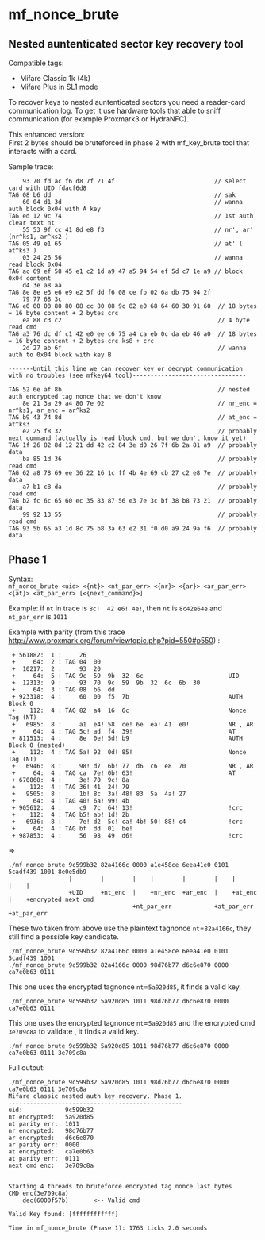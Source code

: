 mf_nonce_brute
==============

Nested auntenticated sector key recovery tool
-----------------------------------------------

Compatible tags:
* Mifare Classic 1k (4k)
* Mifare Plus in SL1 mode

To recover keys to nested auntenticated sectors you need a reader-card communication log. To get it use 
hardware tools that able to sniff communication (for example Proxmark3 or HydraNFC).

This enhanced version:  
First 2 bytes should be bruteforced in phase 2 with mf_key_brute tool that interacts with a card.

Sample trace:
```
    93 70 fd ac f6 d8 7f 21 4f                            // select card with UID fdacf6d8
TAG 08 b6 dd                                              // sak
    60 04 d1 3d                                           // wanna auth block 0x04 with A key
TAG ed 12 9c 74                                           // 1st auth clear text nt
    55 53 9f cc 41 8d e8 f3                               // nr', ar'  (nr^ks1, ar^ks2 )
TAG 05 49 e1 65                                           // at' ( at^ks3 )
    03 24 26 56                                           // wanna read block 0x04
TAG ac 69 ef 58 45 e1 c2 1d a9 47 a5 94 54 ef 5d c7 1e a9 // block 0x04 content
    d4 3e a8 aa 
TAG 8e 8e e3 e6 e9 e2 5f dd f6 08 ce fb 02 6a db 75 94 2f 
    79 77 68 3c 
TAG e0 00 00 80 80 08 cc 80 08 9c 82 e0 68 64 60 30 91 60  // 18 bytes = 16 byte content + 2 bytes crc
    ea 88 c3 c2                                            // 4 byte read cmd
TAG a3 76 dc df c1 42 e0 ee c6 75 a4 ca eb 0c da eb 46 a0  // 18 bytes = 16 byte content + 2 bytes crc ks8 + crc
    2d 27 ab 6f                                            // wanna auth to 0x04 block with key B

-------Until this line we can recover key or decrypt communication with no troubles (see mfkey64 tool)--------------------------------

TAG 52 6e af 8b                                            // nested auth encrypted tag nonce that we don't know
    8e 21 3a 29 a4 80 7e 02                                // nr_enc = nr^ks1, ar_enc = ar^ks2
TAG b9 43 74 8d                                            // at_enc = at^ks3
    e2 25 f8 32                                            // probably next command (actually is read block cmd, but we don't know it yet)
TAG 1f 26 82 8d 12 21 dd 42 c2 84 3e d0 26 7f 6b 2a 81 a9  // probably data
    ba 85 1d 36                                            // probably read cmd
TAG 62 a8 78 69 ee 36 22 16 1c ff 4b 4e 69 cb 27 c2 e8 7e  // probably data
    a7 b1 c8 da                                            // probably read cmd
TAG b2 fc 6c 65 60 ec 35 83 87 56 e3 7e 3c bf 38 b8 73 21  // probably data
    99 92 13 55                                            // probably read cmd
TAG 93 5b 65 a3 1d 8c 75 b8 3a 63 e2 31 f0 d0 a9 24 9a f6  // probably data
```


Phase 1
-------

Syntax:  
`mf_nonce_brute <uid> <{nt}> <nt_par_err> <{nr}> <{ar}> <ar_par_err> <{at}> <at_par_err> [<{next_command}>]`

Example: if `nt` in trace is `8c!  42 e6! 4e!`, then `nt` is `8c42e64e` and `nt_par_err` is `1011`

Example with parity (from this trace http://www.proxmark.org/forum/viewtopic.php?pid=550#p550) :

```
 + 561882:  1 :     26
 +     64:  2 : TAG 04  00
 +  10217:  2 :     93  20
 +     64:  5 : TAG 9c  59  9b  32  6c                        UID
 +  12313:  9 :     93  70  9c  59  9b  32  6c  6b  30
 +     64:  3 : TAG 08  b6  dd
 + 923318:  4 :     60  00  f5  7b                            AUTH Block 0
 +    112:  4 : TAG 82  a4  16  6c                            Nonce Tag (NT)
 +   6985:  8 :     a1  e4! 58  ce! 6e  ea! 41  e0!           NR , AR
 +     64:  4 : TAG 5c! ad  f4  39!                           AT
 + 811513:  4 :     8e  0e! 5d! b9                            AUTH Block 0 (nested)
 +    112:  4 : TAG 5a! 92  0d! 85!                           Nonce Tag (NT)
 +   6946:  8 :     98! d7  6b! 77  d6  c6  e8  70            NR , AR
 +     64:  4 : TAG ca  7e! 0b! 63!                           AT
 + 670868:  4 :     3e! 70  9c! 8a
 +    112:  4 : TAG 36! 41  24! 79
 +   9505:  8 :     1b! 8c  3a! 48! 83  5a  4a! 27
 +     64:  4 : TAG 40! 6a! 99! 4b
 + 905612:  4 :     c9  7c  64! 13!                           !crc
 +    112:  4 : TAG b5! ab! 1d! 2b
 +   6936:  8 :     7e! d2  5c! ca! 4b! 50! 88! c4            !crc
 +     64:  4 : TAG bf  dd  01  be!
 + 987853:  4 :     56  98  49  d6!                           !crc
```
=>
```
./mf_nonce_brute 9c599b32 82a4166c 0000 a1e458ce 6eea41e0 0101 5cadf439 1001 8e0e5db9  
                 |        |        |    |        |        |    |        |    |
                 +UID     +nt_enc  |    +nr_enc  +ar_enc  |    +at_enc  |    +encrypted next cmd
                                   +nt_par_err            +at_par_err   +at_par_err
```

These two taken from above use the plaintext tagnonce `nt`=`82a4166c`,  they still find a possible key candidate.
```
./mf_nonce_brute 9c599b32 82a4166c 0000 a1e458ce 6eea41e0 0101 5cadf439 1001 
./mf_nonce_brute 9c599b32 82a4166c 0000 98d76b77 d6c6e870 0000 ca7e0b63 0111
```

This one uses the encrypted tagnonce `nt`=`5a920d85`, it finds a valid key.
```
./mf_nonce_brute 9c599b32 5a920d85 1011 98d76b77 d6c6e870 0000 ca7e0b63 0111
```

This one uses the encrypted tagnonce `nt`=`5a920d85` and the encrypted cmd `3e709c8a` to validate , it finds a valid key.
```
./mf_nonce_brute 9c599b32 5a920d85 1011 98d76b77 d6c6e870 0000 ca7e0b63 0111 3e709c8a
```
Full output:
```
./mf_nonce_brute 9c599b32 5a920d85 1011 98d76b77 d6c6e870 0000 ca7e0b63 0111 3e709c8a
Mifare classic nested auth key recovery. Phase 1.
-------------------------------------------------
uid:            9c599b32
nt encrypted:   5a920d85
nt parity err:  1011
nr encrypted:   98d76b77
ar encrypted:   d6c6e870
ar parity err:  0000
at encrypted:   ca7e0b63
at parity err:  0111
next cmd enc:   3e709c8a


Starting 4 threads to bruteforce encrypted tag nonce last bytes
CMD enc(3e709c8a)
    dec(6000f57b)       <-- Valid cmd

Valid Key found: [ffffffffffff]

Time in mf_nonce_brute (Phase 1): 1763 ticks 2.0 seconds
```

